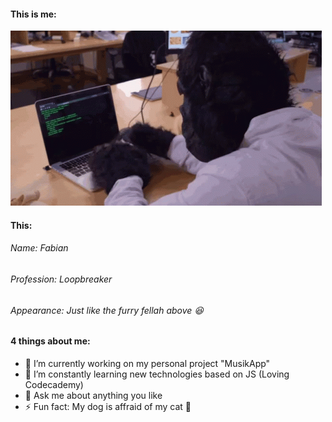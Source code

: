 #### This is me:

![ME XD](tenor.gif)

#### This:

###### Name: Fabian
###### Profession: Loopbreaker
###### Appearance: Just like the furry fellah above 😆

#### 4 things about me:

- 🔭 I’m currently working on my personal project "MusikApp"
- 🌱 I’m constantly learning new technologies based on JS (Loving Codecademy)
- 💬 Ask me about anything you like 
- ⚡ Fun fact: My dog is affraid of my cat 🤔
